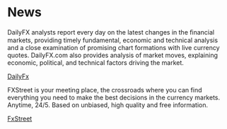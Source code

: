 # News

DailyFX analysts report every day on the latest changes in the ﬁnancial markets, providing timely fundamental, economic and technical analysis and a close examination of promising chart formations with live currency quotes. DailyFX.com also provides analysis of market moves, explaining economic, political, and technical factors driving the market.

[DailyFx](https://www.dailyfx.com)

FXStreet is your meeting place, the crossroads where you can find everything you need to make the best decisions in the currency markets. Anytime, 24/5. Based on unbiased, high quality and free information.

[FxStreet](https://www.fxstreet.com)
